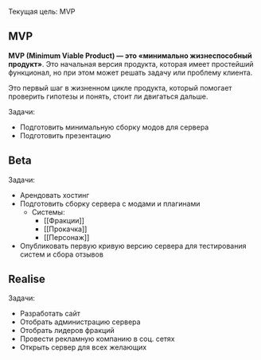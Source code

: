 Текущая цель: MVP
## MVP
**MVP (Minimum Viable Product) — это «минимально жизнеспособный продукт»**. Это начальная версия продукта, которая имеет простейший функционал, но при этом может решать задачу или проблему клиента.

Это первый шаг в жизненном цикле продукта, который помогает проверить гипотезы и понять, стоит ли двигаться дальше.

Задачи:
- Подготовить минимальную сборку модов для сервера
- Подготовить презентацию
## Beta
Задачи:
- Арендовать хостинг
- Подготовить сборку сервера с модами и плагинами 
	- Системы:
		- [[Фракции]]
		- [[Прокачка]]
		- [[Персонаж]]
- Опубликовать первую кривую версию сервера для тестирования систем и сбора отзывов
## Realise
Задачи:
- Разработать сайт
- Отобрать администрацию сервера
- Отобрать лидеров фракций
- Провести рекламную компанию в соц. сетях
- Открыть сервер для всех желающих